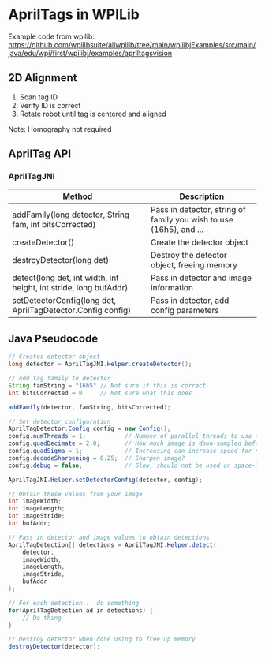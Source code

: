 # AprilTags in WPILib

Example code from wpilib: https://github.com/wpilibsuite/allwpilib/tree/main/wpilibjExamples/src/main/java/edu/wpi/first/wpilibj/examples/apriltagsvision

## 2D Alignment

1. Scan tag ID
2. Verify ID is correct
3. Rotate robot until tag is centered and aligned

Note: Homography not required

## AprilTag API

### AprilTagJNI

| Method                                                             | Description
| ------------------------------------------------------------------ | ------------------------------------------------------------------
| addFamily(long detector, String fam, int bitsCorrected)            | Pass in detector, string of family you wish to use (16h5), and ...
| createDetector()                                                   | Create the detector object
| destroyDetector(long det)                                          | Destroy the detector object, freeing memory
| detect(long det, int width, int height, int stride, long bufAddr)  | Pass in detector and image information
| setDetectorConfig(long det, AprilTagDetector.Config config)        | Pass in detector, add config parameters

## Java Pseudocode

```java
// Creates detector object
long detector = AprilTagJNI.Helper.createDetector();

// Add tag family to detector
String famString = "16h5" // Not sure if this is correct
int bitsCorrected = 0     // Not sure what this does

addFamily(detector, famString, bitsCorrected); 

// Set detector configuration
AprilTagDetector.Config config = new Config();
config.numThreads = 1;           // Number of parallel threads to use for detection
config.quadDecimate = 2.0;       // How much image is down-sampled before processing; Increases speed, lowers range
config.quadSigma = 1;            // Increasing can increase speed for noisy images
config.decodeSharpening = 0.25;  // Sharpen image?
config.debug = false;            // Slow, should not be used on space-limited systems such as RoboRIO

AprilTagJNI.Helper.setDetectorConfig(detector, config);

// Obtain these values from your image
int imageWidth;
int imageLength;
int imageStride;
int bufAddr;

// Pass in detector and image values to obtain detections
AprilTagDetection[] detections = AprilTagJNI.Helper.detect(
    detector,
    imageWidth,
    imageLength,
    imageStride,
    bufAddr
);

// For each detection... do something
for(AprilTagDetection ad in detections) {
    // Do thing 
}

// Destroy detector when done using to free up memory
destroyDetector(detector);
```
